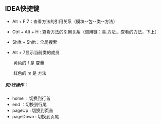 ## IDEA快捷键

* Alt + F 7：查看方法的引用关系（模块--包--类--方法）

* Ctrl + Alt + H :  查看方法的引用关系（调用链：类.方法....查看的方法，下上）

* Shift + Shift：全局搜索

* Alt + 7显示当前类的成员

  ​	黄色的  f 是 变量

  ​	红色的 m 是 方法



##### 页/行操作：

* home ：切换到行首
* end ：切换到行尾
* pageUp : 切换到页首
* pageDown : 切换到页尾